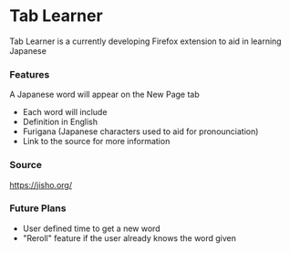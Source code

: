 # Tab Learner
Tab Learner is a currently developing Firefox extension to aid in learning Japanese

### Features
A Japanese word will appear on the New Page tab
  - Each word will include 
  - Definition in English 
  - Furigana (Japanese characters used to aid for pronounciation)
  - Link to the source for more information

### Source
https://jisho.org/

### Future Plans
- User defined time to get a new word
- "Reroll" feature if the user already knows the word given
